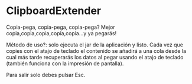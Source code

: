 # ClipboardExtender
Copia-pega, copia-pega, copia-pega? Mejor copia,copia,copia,copia,copia...y ya pegarás!

Método de uso?: solo ejecuta el jar de la aplicación y listo. Cada vez que copies con el atajo de teclado el contenido se añadirá a una
cola desde la cual más tarde recuperarás los datos al pegar usando el atajo de teclado (también funciona con la impresión de pantalla).

Para salir solo debes pulsar Esc.
